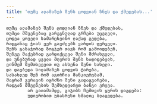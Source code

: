 ```yaml
---
title: 'თუმც ალამაზებ შენს ცოდვიან ზნეს და ქმედებას...'
---
```


    თუმც ალამაზებ შენს ცოდვიან ზნეს და ქმედებას,
    თუმცა მშვენებაც გარეგნულად გრჩება უცვლელი,
    ცოდვა ყოველი სამარცხვინო ლაქად გედება,
    რადგანაც ჭიას ვერ გაუძლებს ვარდის ფურცელი.
    შენს გასაჭორად ზოგჯერ თავს რომ გამოიდებენ,
    შენვე მაქებრად გარდიქცევა შენი მძრახველი,
    და უნებურად ყველა მღერის შენს სადიდებელს,
    ვინმემ შემთხვევით თუ ახსენა შენი სახელი.
    და დაებედა სილამაზეს ცოდვის ტარება,
    სასახლედ შენ რომ აგირჩია მანკიერებამ,
    მაგრამ ვერავინ იგრძნო შენი გადაგვარება,
    რადგან მშვენების შემხედვარეთ ბანგი ერევა.
            არ გათამამდე, გიჯობს ჩემთვის ყურის დაგდება:
            უდიერობით უბასრესი ხმალიც ბლაგვდება.
